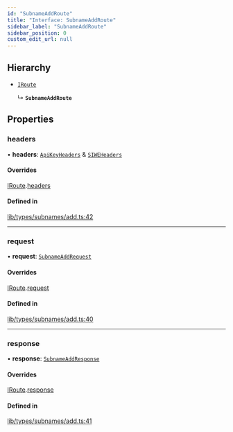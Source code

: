 ```yaml
---
id: "SubnameAddRoute"
title: "Interface: SubnameAddRoute"
sidebar_label: "SubnameAddRoute"
sidebar_position: 0
custom_edit_url: null
---
```


## Hierarchy

- [`IRoute`](IRoute.md)

  ↳ **`SubnameAddRoute`**

## Properties

### headers

• **headers**: [`ApiKeyHeaders`](ApiKeyHeaders.md) & [`SIWEHeaders`](SIWEHeaders.md)

#### Overrides

[IRoute](IRoute.md).[headers](IRoute.md#headers)

#### Defined in

[lib/types/subnames/add.ts:42](https://github.com/JustaName-id/JustaName-sdk/blob/5db266b/packages/@justaname.id/sdk/src/lib/types/subnames/add.ts#L42)

___

### request

• **request**: [`SubnameAddRequest`](SubnameAddRequest.md)

#### Overrides

[IRoute](IRoute.md).[request](IRoute.md#request)

#### Defined in

[lib/types/subnames/add.ts:40](https://github.com/JustaName-id/JustaName-sdk/blob/5db266b/packages/@justaname.id/sdk/src/lib/types/subnames/add.ts#L40)

___

### response

• **response**: [`SubnameAddResponse`](SubnameAddResponse.md)

#### Overrides

[IRoute](IRoute.md).[response](IRoute.md#response)

#### Defined in

[lib/types/subnames/add.ts:41](https://github.com/JustaName-id/JustaName-sdk/blob/5db266b/packages/@justaname.id/sdk/src/lib/types/subnames/add.ts#L41)
